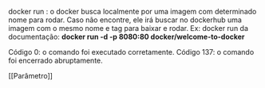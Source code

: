 docker run <nome imagem>: o docker busca localmente por uma imagem com determinado nome para rodar. Caso não encontre, ele irá buscar no dockerhub uma imagem com o mesmo nome e tag para baixar e rodar. Ex: docker run da documentação: **docker run -d -p 8080:80 docker/welcome-to-docker** 

Código 0: o comando foi executado corretamente.
Código 137: o comando foi encerrado abruptamente.

[[Parâmetro]]